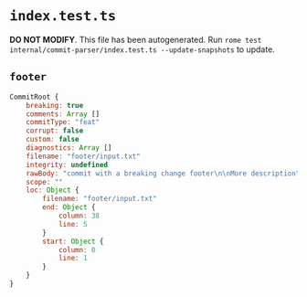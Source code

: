 # `index.test.ts`

**DO NOT MODIFY**. This file has been autogenerated. Run `rome test internal/commit-parser/index.test.ts --update-snapshots` to update.

## `footer`

```javascript
CommitRoot {
	breaking: true
	comments: Array []
	commitType: "feat"
	corrupt: false
	custom: false
	diagnostics: Array []
	filename: "footer/input.txt"
	integrity: undefined
	rawBody: "commit with a breaking change footer\n\nMore description\n\nBREAKING CHANGE: breaking change footer"
	scope: ""
	loc: Object {
		filename: "footer/input.txt"
		end: Object {
			column: 38
			line: 5
		}
		start: Object {
			column: 0
			line: 1
		}
	}
}
```
